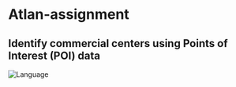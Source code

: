 # Atlan-assignment


##  Identify commercial centers using Points of Interest (POI) data



![Language](https://img.shields.io/badge/Language-Python3-blue.svg)
